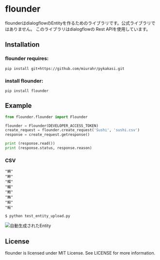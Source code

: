 # flounder
flounderはdialogflowのEntityを作るためのライブラリです。公式ライブラリではありません。
このライブラリはdialogflowの Rest APIを使用しています。

## Installation

### flounder requires:

```
pip install git+https://github.com/miurahr/pykakasi.git
```

### install flounder:

```
pip install flounder
```

## Example

```py:test_entity_upload.py
from flounder.flounder import Flounder

flounder = Flounder(DEVELOPER_ACCESS_TOKEN)
create_request = flounder.create_request('Sushi', 'sushi.csv')
response = create_request.getresponse()

print (response.read())
print (response.status, response.reason)
```

### CSV

```text:sushi.csv
"鯖"
"鯵"
"鰈"
"鱸"
"鮑"
"鮪"
"鯨"
"鮭"
```

```
$ python test_entity_upload.py
```

![自動生成されたEntity](https://github.com/flatfisher/flounder/blob/master/sushi_entity.png)

## License
flounder is licensed under MIT License. See LICENSE for more information.